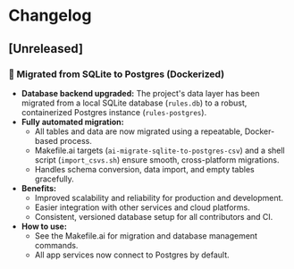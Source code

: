 # Changelog

## [Unreleased]

### 🚀 Migrated from SQLite to Postgres (Dockerized)

- **Database backend upgraded:**
  The project's data layer has been migrated from a local SQLite database (`rules.db`) to a robust, containerized Postgres instance (`rules-postgres`).
- **Fully automated migration:**
  - All tables and data are now migrated using a repeatable, Docker-based process.
  - Makefile.ai targets (`ai-migrate-sqlite-to-postgres-csv`) and a shell script (`import_csvs.sh`) ensure smooth, cross-platform migrations.
  - Handles schema conversion, data import, and empty tables gracefully.
- **Benefits:**
  - Improved scalability and reliability for production and development.
  - Easier integration with other services and cloud platforms.
  - Consistent, versioned database setup for all contributors and CI.
- **How to use:**
  - See the Makefile.ai for migration and database management commands.
  - All app services now connect to Postgres by default. 
